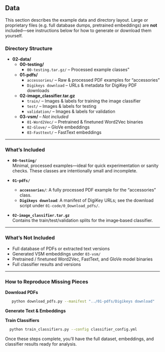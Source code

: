 ## Data

This section describes the example data and directory layout. Large or proprietary files (e.g. full database dumps, pretrained embeddings) are **not** included—see instructions below for how to generate or download them yourself.

### Directory Structure

- **02-data/**
  - **00-testing/**  
    - `00-testing.tar.gz/` – Processed example classes”
  - **01-pdfs/**  
    - `accessories/` – Raw & processed PDF examples for “accessories”  
    - `Digikeys download` – URLs & metadata for DigiKey PDF downloads
  - **02-image_classifier.tar.gz**  
    - `train/` – Images & labels for training the image classifier  
    - `test/` – Images & labels for testing  
    - `validation/` – Images & labels for validation  
  - **03-vsm/** – _Not included_  
    - `01-Word2Vec/` – Pretrained & finetuned Word2Vec binaries  
    - `02-Glove/` – GloVe embeddings  
    - `03-Fasttext/` – FastText embeddings  

---

### What’s Included

- **`00-testing/`**  
  Minimal, processed examples—ideal for quick experimentation or sanity checks. These classes are intentionally small and incomplete.
  
- **`01-pdfs/`**  
  - **`accessories/`**: A fully processed PDF example for the “accessories” class.  
  - **`Digikeys download`**: A manifest of DigiKey URLs; see the download script under `01-code/0_Download_pdfs/`.

- **`02-image_classifier.tar.gz`**  
  Contains the train/test/validation splits for the image‑based classifier.

---

### What’s **Not** Included

- Full database of PDFs or extracted text versions  
- Generated VSM embeddings under `03-vsm/`  
- Pretrained / finetuned Word2Vec, FastText, and GloVe model binaries
- Full classifier results and versions

---

### How to Reproduce Missing Pieces
**Download PDFs**  
```bash
   python download_pdfs.py --manifest "../01-pdfs/Digikeys download"
 ```

**Generate Text & Embeddings**

**Train Classifiers**
```bash
  python train_classifiers.py --config classifier_config.yml
```

Once these steps complete, you’ll have the full dataset, embeddings, and classifier results ready for analysis.